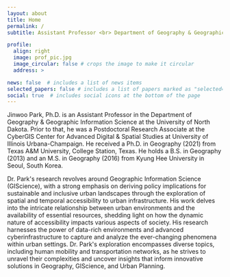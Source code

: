 ```yaml
---
layout: about
title: Home
permalink: /
subtitle: Assistant Professor <br> Department of Geography & Geographic Information Science <br> University of North Dakota

profile:
  align: right
  image: prof_pic.jpg
  image_circular: false # crops the image to make it circular
  address: >

news: false  # includes a list of news items
selected_papers: false # includes a list of papers marked as "selected={true}"
social: true  # includes social icons at the bottom of the page
---
```


Jinwoo Park, Ph.D. is an Assistant Professor in the Department of Geography & Geographic Information Science at the University of North Dakota. Prior to that, he was a Postdoctoral Research Associate at the CyberGIS Center for Advanced Digital & Spatial Studies at University of Illinois Urbana-Champaign. He received a Ph.D. in Geography (2021) from Texas A&M University, College Station, Texas. He holds a B.S. in Geography (2013) and an M.S. in Geography (2016) from Kyung Hee University in Seoul, South Korea. 

Dr. Park's research revolves around Geographic Information Science (GIScience), with a strong emphasis on deriving policy implications for sustainable and inclusive urban landscapes through the exploration of spatial and temporal accessibility to urban infrastructure. His work delves into the intricate relationship between urban environments and the availability of essential resources, shedding light on how the dynamic nature of accessibility impacts various aspects of society. His research harnesses the power of data-rich environments and advanced cyberinfrastructure to capture and analyze the ever-changing phenomena within urban settings. Dr. Park's exploration encompasses diverse topics, including human mobility and transportation networks, as he strives to unravel their complexities and uncover insights that inform innovative solutions in Geography, GIScience, and Urban Planning.

